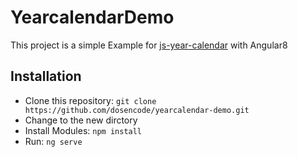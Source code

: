 # YearcalendarDemo

This project is a simple Example for [js-year-calendar](https://github.com/year-calendar/js-year-calendar) with Angular8

## Installation

- Clone this repository: `git clone https://github.com/dosencode/yearcalendar-demo.git`
- Change to the new dirctory
- Install Modules: `npm install`
- Run: `ng serve`